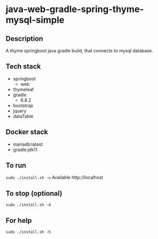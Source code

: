 # java-web-gradle-spring-thyme-mysql-simple

## Description
A thyme springboot java gradle build,
that connects to mysql database.

## Tech stack
- springboot
  - web
- thymeleaf
- gradle
  - 6.8.2
- bootstrap
- jquery
- dataTable

## Docker stack
- mariadb:latest
- gradle:jdk11

## To run
`sudo ./install.sh -u`
Available http://localhost

## To stop (optional)
`sudo ./install.sh -d`

## For help
`sudo ./install.sh -h`
